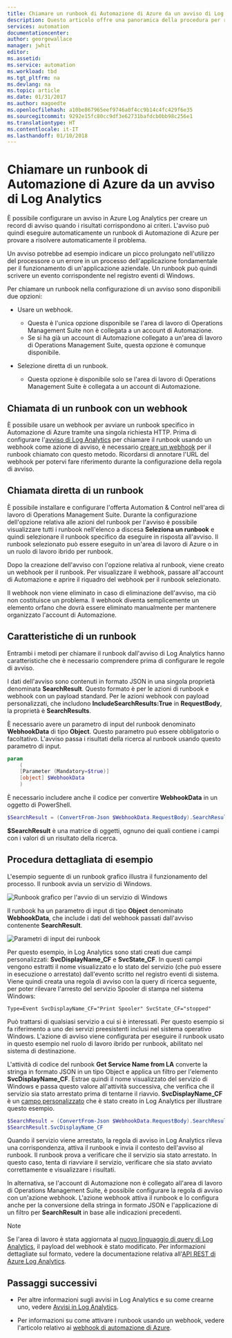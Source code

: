 ```yaml
---
title: Chiamare un runbook di Automazione di Azure da un avviso di Log Analytics | Microsoft Docs
description: Questo articolo offre una panoramica della procedura per richiamare un runbook di Automazione da un avviso di Log Analytics in Operations Management Suite.
services: automation
documentationcenter: 
author: georgewallace
manager: jwhit
editor: 
ms.assetid: 
ms.service: automation
ms.workload: tbd
ms.tgt_pltfrm: na
ms.devlang: na
ms.topic: article
ms.date: 01/31/2017
ms.author: magoedte
ms.openlocfilehash: a10be867965eef9746a0f4cc9b14c4fc429f6e35
ms.sourcegitcommit: 9292e15fc80cc9df3e62731bafdcb0bb98c256e1
ms.translationtype: HT
ms.contentlocale: it-IT
ms.lasthandoff: 01/10/2018
---
```

# <a name="call-an-azure-automation-runbook-from-a-log-analytics-alert"></a>Chiamare un runbook di Automazione di Azure da un avviso di Log Analytics

È possibile configurare un avviso in Azure Log Analytics per creare un record di avviso quando i risultati corrispondono ai criteri. L'avviso può quindi eseguire automaticamente un runbook di Automazione di Azure per provare a risolvere automaticamente il problema. 

Un avviso potrebbe ad esempio indicare un picco prolungato nell'utilizzo del processore o un errore in un processo dell'applicazione fondamentale per il funzionamento di un'applicazione aziendale. Un runbook può quindi scrivere un evento corrispondente nel registro eventi di Windows.  

Per chiamare un runbook nella configurazione di un avviso sono disponibili due opzioni:

* Usare un webhook.
   * Questa è l'unica opzione disponibile se l'area di lavoro di Operations Management Suite non è collegata a un account di Automazione.
   * Se si ha già un account di Automazione collegato a un'area di lavoro di Operations Management Suite, questa opzione è comunque disponibile.  

* Selezione diretta di un runbook.
   * Questa opzione è disponibile solo se l'area di lavoro di Operations Management Suite è collegata a un account di Automazione.

## <a name="calling-a-runbook-by-using-a-webhook"></a>Chiamata di un runbook con un webhook

È possibile usare un webhook per avviare un runbook specifico in Automazione di Azure tramite una singola richiesta HTTP. Prima di configurare l'[avviso di Log Analytics](../log-analytics/log-analytics-alerts.md#alert-rules) per chiamare il runbook usando un webhook come azione di avviso, è necessario [creare un webhook](automation-webhooks.md#creating-a-webhook) per il runbook chiamato con questo metodo. Ricordarsi di annotare l'URL del webhook per potervi fare riferimento durante la configurazione della regola di avviso.   

## <a name="calling-a-runbook-directly"></a>Chiamata diretta di un runbook

È possibile installare e configurare l'offerta Automation & Control nell'area di lavoro di Operations Management Suite. Durante la configurazione dell'opzione relativa alle azioni del runbook per l'avviso è possibile visualizzare tutti i runbook nell'elenco a discesa **Seleziona un runbook** e quindi selezionare il runbook specifico da eseguire in risposta all'avviso. Il runbook selezionato può essere eseguito in un'area di lavoro di Azure o in un ruolo di lavoro ibrido per runbook. 

Dopo la creazione dell'avviso con l'opzione relativa al runbook, viene creato un webhook per il runbook. Per visualizzare il webhook, passare all'account di Automazione e aprire il riquadro del webhook per il runbook selezionato. 

Il webhook non viene eliminato in caso di eliminazione dell'avviso, ma ciò non costituisce un problema. Il webhook diventa semplicemente un elemento orfano che dovrà essere eliminato manualmente per mantenere organizzato l'account di Automazione.  

## <a name="characteristics-of-a-runbook"></a>Caratteristiche di un runbook

Entrambi i metodi per chiamare il runbook dall'avviso di Log Analytics hanno caratteristiche che è necessario comprendere prima di configurare le regole di avviso. 

I dati dell'avviso sono contenuti in formato JSON in una singola proprietà denominata **SearchResult**. Questo formato è per le azioni di runbook e webhook con un payload standard. Per le azioni webhook con payload personalizzati, che includono **IncludeSearchResults:True** in **RequestBody**, la proprietà è **SearchResults**.

È necessario avere un parametro di input del runbook denominato **WebhookData** di tipo **Object**. Questo parametro può essere obbligatorio o facoltativo. L'avviso passa i risultati della ricerca al runbook usando questo parametro di input.

```powershell
param  
    (  
    [Parameter (Mandatory=$true)]  
    [object] $WebhookData  
    )
```
È necessario includere anche il codice per convertire **WebhookData** in un oggetto di PowerShell.

```powershell
$SearchResult = (ConvertFrom-Json $WebhookData.RequestBody).SearchResult.value
```

**$SearchResult** è una matrice di oggetti, ognuno dei quali contiene i campi con i valori di un risultato della ricerca.


## <a name="example-walkthrough"></a>Procedura dettagliata di esempio

L'esempio seguente di un runbook grafico illustra il funzionamento del processo. Il runbook avvia un servizio di Windows.

![Runbook grafico per l'avvio di un servizio di Windows](media/automation-invoke-runbook-from-omsla-alert/automation-runbook-restartservice.png)

Il runbook ha un parametro di input di tipo **Object** denominato **WebhookData**, che include i dati del webhook passati dall'avviso contenente **SearchResult**.

![Parametri di input dei runbook](media/automation-invoke-runbook-from-omsla-alert/automation-runbook-restartservice-inputparameter.png)

Per questo esempio, in Log Analytics sono stati creati due campi personalizzati: **SvcDisplayName_CF** e **SvcState_CF**. In questi campi vengono estratti il nome visualizzato e lo stato del servizio (che può essere in esecuzione o arrestato) dall'evento scritto nel registro eventi di sistema. Viene quindi creata una regola di avviso con la query di ricerca seguente, per poter rilevare l'arresto del servizio Spooler di stampa nel sistema Windows:

`Type=Event SvcDisplayName_CF="Print Spooler" SvcState_CF="stopped"` 

Può trattarsi di qualsiasi servizio a cui si è interessati. Per questo esempio si fa riferimento a uno dei servizi preesistenti inclusi nel sistema operativo Windows. L'azione di avviso viene configurata per eseguire il runbook usato in questo esempio nel ruolo di lavoro ibrido per runbook, abilitato nel sistema di destinazione.   

L'attività di codice del runbook **Get Service Name from LA** converte la stringa in formato JSON in un tipo Object e applica un filtro per l'elemento **SvcDisplayName_CF**. Estrae quindi il nome visualizzato del servizio di Windows e passa questo valore all'attività successiva, che verifica che il servizio sia stato arrestato prima di tentarne il riavvio. **SvcDisplayName_CF** è un [campo personalizzato](../log-analytics/log-analytics-custom-fields.md) che è stato creato in Log Analytics per illustrare questo esempio.

```powershell
$SearchResult = (ConvertFrom-Json $WebhookData.RequestBody).SearchResult.value
$SearchResult.SvcDisplayName_CF  
```

Quando il servizio viene arrestato, la regola di avviso in Log Analytics rileva una corrispondenza, attiva il runbook e invia il contesto dell'avviso al runbook. Il runbook prova a verificare che il servizio sia stato arrestato. In questo caso, tenta di riavviare il servizio, verificare che sia stato avviato correttamente e visualizzare i risultati.     

In alternativa, se l'account di Automazione non è collegato all'area di lavoro di Operations Management Suite, è possibile configurare la regola di avviso con un'azione webhook. L'azione webhook attiva il runbook e lo configura anche per la conversione della stringa in formato JSON e l'applicazione di un filtro per **SearchResult** in base alle indicazioni precedenti.    

>[!NOTE]
> Se l'area di lavoro è stata aggiornata al [nuovo linguaggio di query di Log Analytics](../log-analytics/log-analytics-log-search-upgrade.md), il payload del webhook è stato modificato. Per informazioni dettagliate sul formato, vedere la documentazione relativa all'[API REST di Azure Log Analytics](https://aka.ms/loganalyticsapiresponse).

## <a name="next-steps"></a>Passaggi successivi

* Per altre informazioni sugli avvisi in Log Analytics e su come crearne uno, vedere [Avvisi in Log Analytics](../log-analytics/log-analytics-alerts.md).

* Per informazioni su come attivare i runbook usando un webhook, vedere l'articolo relativo ai [webhook di automazione di Azure](automation-webhooks.md).
